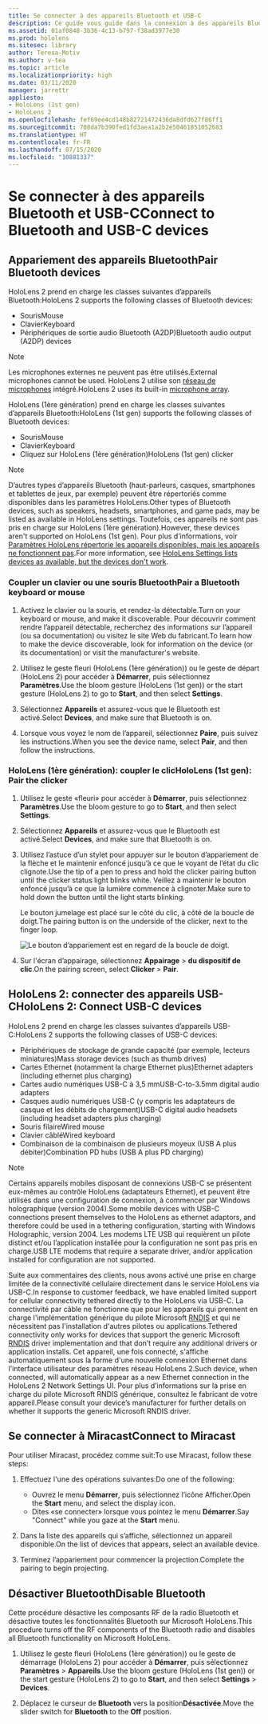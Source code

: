 ```yaml
---
title: Se connecter à des appareils Bluetooth et USB-C
description: Ce guide vous guide dans la connexion à des appareils Bluetooth et périphériques USB-C.
ms.assetid: 01af0848-3b36-4c13-b797-f38ad3977e30
ms.prod: hololens
ms.sitesec: library
author: Teresa-Motiv
ms.author: v-tea
ms.topic: article
ms.localizationpriority: high
ms.date: 03/11/2020
manager: jarrettr
appliesto:
- HoloLens (1st gen)
- HoloLens 2
ms.openlocfilehash: fef69ee4cd148b82721472436da8dfd627f86ff1
ms.sourcegitcommit: 708da7b390fed1fd3aea1a2b2e50461851052683
ms.translationtype: HT
ms.contentlocale: fr-FR
ms.lasthandoff: 07/15/2020
ms.locfileid: "10881337"
---
```

# <span data-ttu-id="cfe6c-103">Se connecter à des appareils Bluetooth et USB-C</span><span class="sxs-lookup"><span data-stu-id="cfe6c-103">Connect to Bluetooth and USB-C devices</span></span>

## <span data-ttu-id="cfe6c-104">Appariement des appareils Bluetooth</span><span class="sxs-lookup"><span data-stu-id="cfe6c-104">Pair Bluetooth devices</span></span>

<span data-ttu-id="cfe6c-105">HoloLens 2 prend en charge les classes suivantes d’appareils Bluetooth:</span><span class="sxs-lookup"><span data-stu-id="cfe6c-105">HoloLens 2 supports the following classes of Bluetooth devices:</span></span>

- <span data-ttu-id="cfe6c-106">Souris</span><span class="sxs-lookup"><span data-stu-id="cfe6c-106">Mouse</span></span>
- <span data-ttu-id="cfe6c-107">Clavier</span><span class="sxs-lookup"><span data-stu-id="cfe6c-107">Keyboard</span></span>
- <span data-ttu-id="cfe6c-108">Périphériques de sortie audio Bluetooth (A2DP)</span><span class="sxs-lookup"><span data-stu-id="cfe6c-108">Bluetooth audio output (A2DP) devices</span></span>

> [!NOTE]
> <span data-ttu-id="cfe6c-109">Les microphones externes ne peuvent pas être utilisés.</span><span class="sxs-lookup"><span data-stu-id="cfe6c-109">External microphones cannot be used.</span></span> <span data-ttu-id="cfe6c-110">HoloLens 2 utilise son [réseau de microphones](hololens2-hardware.md#audio-and-speech) intégré.</span><span class="sxs-lookup"><span data-stu-id="cfe6c-110">HoloLens 2 uses its built-in [microphone array](hololens2-hardware.md#audio-and-speech).</span></span>

<span data-ttu-id="cfe6c-111">HoloLens (1ère génération) prend en charge les classes suivantes d’appareils Bluetooth:</span><span class="sxs-lookup"><span data-stu-id="cfe6c-111">HoloLens (1st gen) supports the following classes of Bluetooth devices:</span></span>

- <span data-ttu-id="cfe6c-112">Souris</span><span class="sxs-lookup"><span data-stu-id="cfe6c-112">Mouse</span></span>
- <span data-ttu-id="cfe6c-113">Clavier</span><span class="sxs-lookup"><span data-stu-id="cfe6c-113">Keyboard</span></span>
- <span data-ttu-id="cfe6c-114">Cliquez sur HoloLens (1ère génération)</span><span class="sxs-lookup"><span data-stu-id="cfe6c-114">HoloLens (1st gen) clicker</span></span>

> [!NOTE]
> <span data-ttu-id="cfe6c-115">D’autres types d’appareils Bluetooth (haut-parleurs, casques, smartphones et tablettes de jeux, par exemple) peuvent être répertoriés comme disponibles dans les paramètres HoloLens.</span><span class="sxs-lookup"><span data-stu-id="cfe6c-115">Other types of Bluetooth devices, such as speakers, headsets, smartphones, and game pads, may be listed as available in HoloLens settings.</span></span> <span data-ttu-id="cfe6c-116">Toutefois, ces appareils ne sont pas pris en charge sur HoloLens (1ère génération).</span><span class="sxs-lookup"><span data-stu-id="cfe6c-116">However, these devices aren't supported on HoloLens (1st gen).</span></span> <span data-ttu-id="cfe6c-117">Pour plus d’informations, voir [Paramètres HoloLens répertorie les appareils disponibles, mais les appareils ne fonctionnent pas](hololens-FAQ.md#hololens-settings-lists-devices-as-available-but-the-devices-dont-work).</span><span class="sxs-lookup"><span data-stu-id="cfe6c-117">For more information, see [HoloLens Settings lists devices as available, but the devices don't work](hololens-FAQ.md#hololens-settings-lists-devices-as-available-but-the-devices-dont-work).</span></span>

### <span data-ttu-id="cfe6c-118">Coupler un clavier ou une souris Bluetooth</span><span class="sxs-lookup"><span data-stu-id="cfe6c-118">Pair a Bluetooth keyboard or mouse</span></span>

1. <span data-ttu-id="cfe6c-119">Activez le clavier ou la souris, et rendez-la détectable.</span><span class="sxs-lookup"><span data-stu-id="cfe6c-119">Turn on your keyboard or mouse, and make it discoverable.</span></span> <span data-ttu-id="cfe6c-120">Pour découvrir comment rendre l’appareil détectable, recherchez des informations sur l’appareil (ou sa documentation) ou visitez le site Web du fabricant.</span><span class="sxs-lookup"><span data-stu-id="cfe6c-120">To learn how to make the device discoverable, look for information on the device (or its documentation) or visit the manufacturer's website.</span></span>

1. <span data-ttu-id="cfe6c-121">Utilisez le geste fleuri (HoloLens (1ère génération)) ou le geste de départ (HoloLens 2) pour accéder à **Démarrer**, puis sélectionnez **Paramètres**.</span><span class="sxs-lookup"><span data-stu-id="cfe6c-121">Use the bloom gesture (HoloLens (1st gen)) or the start gesture (HoloLens 2) to go to **Start**, and then select **Settings**.</span></span>

1. <span data-ttu-id="cfe6c-122">Sélectionnez **Appareils** et assurez-vous que le Bluetooth est activé.</span><span class="sxs-lookup"><span data-stu-id="cfe6c-122">Select **Devices**, and make sure that Bluetooth is on.</span></span>  

1. <span data-ttu-id="cfe6c-123">Lorsque vous voyez le nom de l’appareil, sélectionnez **Paire**, puis suivez les instructions.</span><span class="sxs-lookup"><span data-stu-id="cfe6c-123">When you see the device name, select **Pair**, and then follow the instructions.</span></span>

### <span data-ttu-id="cfe6c-124">HoloLens (1ère génération): coupler le clic</span><span class="sxs-lookup"><span data-stu-id="cfe6c-124">HoloLens (1st gen): Pair the clicker</span></span>

1. <span data-ttu-id="cfe6c-125">Utilisez le geste «fleuri» pour accéder à **Démarrer**, puis sélectionnez **Paramètres**.</span><span class="sxs-lookup"><span data-stu-id="cfe6c-125">Use the bloom gesture to go to **Start**, and then select **Settings**.</span></span>

1. <span data-ttu-id="cfe6c-126">Sélectionnez **Appareils** et assurez-vous que le Bluetooth est activé.</span><span class="sxs-lookup"><span data-stu-id="cfe6c-126">Select **Devices**, and make sure that Bluetooth is on.</span></span>

1. <span data-ttu-id="cfe6c-127">Utilisez l’astuce d’un stylet pour appuyer sur le bouton d’appariement de la flèche et le maintenir enfoncé jusqu’à ce que le voyant de l’état du clic clignote.</span><span class="sxs-lookup"><span data-stu-id="cfe6c-127">Use the tip of a pen to press and hold the clicker pairing button until the clicker status light blinks white.</span></span> <span data-ttu-id="cfe6c-128">Veillez à maintenir le bouton enfoncé jusqu’à ce que la lumière commence à clignoter.</span><span class="sxs-lookup"><span data-stu-id="cfe6c-128">Make sure to hold down the button until the light starts blinking.</span></span>  

   <span data-ttu-id="cfe6c-129">Le bouton jumelage est placé sur le côté du clic, à côté de la boucle de doigt.</span><span class="sxs-lookup"><span data-stu-id="cfe6c-129">The pairing button is on the underside of the clicker, next to the finger loop.</span></span>
   
   ![Le bouton d’appariement est en regard de la boucle de doigt.](images/use-hololens-clicker-1.png)
   
1. <span data-ttu-id="cfe6c-131">Sur l'écran d’appairage, sélectionnez **Appairage** > **du dispositif de clic**.</span><span class="sxs-lookup"><span data-stu-id="cfe6c-131">On the pairing screen, select **Clicker** > **Pair**.</span></span>

## <span data-ttu-id="cfe6c-132">HoloLens 2: connecter des appareils USB-C</span><span class="sxs-lookup"><span data-stu-id="cfe6c-132">HoloLens 2: Connect USB-C devices</span></span>

<span data-ttu-id="cfe6c-133">HoloLens 2 prend en charge les classes suivantes d’appareils USB-C:</span><span class="sxs-lookup"><span data-stu-id="cfe6c-133">HoloLens 2 supports the following classes of USB-C devices:</span></span>

- <span data-ttu-id="cfe6c-134">Périphériques de stockage de grande capacité (par exemple, lecteurs miniatures)</span><span class="sxs-lookup"><span data-stu-id="cfe6c-134">Mass storage devices (such as thumb drives)</span></span>
- <span data-ttu-id="cfe6c-135">Cartes Ethernet (notamment la charge Ethernet plus)</span><span class="sxs-lookup"><span data-stu-id="cfe6c-135">Ethernet adapters (including ethernet plus charging)</span></span>
- <span data-ttu-id="cfe6c-136">Cartes audio numériques USB-C à 3,5 mm</span><span class="sxs-lookup"><span data-stu-id="cfe6c-136">USB-C-to-3.5mm digital audio adapters</span></span>
- <span data-ttu-id="cfe6c-137">Casques audio numériques USB-C (y compris les adaptateurs de casque et les débits de chargement)</span><span class="sxs-lookup"><span data-stu-id="cfe6c-137">USB-C digital audio headsets (including headset adapters plus charging)</span></span>
- <span data-ttu-id="cfe6c-138">Souris filaire</span><span class="sxs-lookup"><span data-stu-id="cfe6c-138">Wired mouse</span></span>
- <span data-ttu-id="cfe6c-139">Clavier câblé</span><span class="sxs-lookup"><span data-stu-id="cfe6c-139">Wired keyboard</span></span>
- <span data-ttu-id="cfe6c-140">Combinaison de la combinaison de plusieurs moyeux (USB A plus débiter)</span><span class="sxs-lookup"><span data-stu-id="cfe6c-140">Combination PD hubs (USB A plus PD charging)</span></span>

> [!NOTE]
> <span data-ttu-id="cfe6c-141">Certains appareils mobiles disposant de connexions USB-C se présentent eux-mêmes au contrôle HoloLens (adaptateurs Ethernet), et peuvent être utilisés dans une configuration de connexion, à commencer par Windows holographique (version 2004).</span><span class="sxs-lookup"><span data-stu-id="cfe6c-141">Some mobile devices with USB-C connections present themselves to the HoloLens as ethernet adaptors, and therefore could be used in a tethering configuration, starting with Windows Holographic, version 2004.</span></span> <span data-ttu-id="cfe6c-142">Les modems LTE USB qui requièrent un pilote distinct et/ou l’application installée pour la configuration ne sont pas pris en charge.</span><span class="sxs-lookup"><span data-stu-id="cfe6c-142">USB LTE modems that require a separate driver, and/or application installed for configuration are not supported.</span></span>

<span data-ttu-id="cfe6c-143">Suite aux commentaires des clients, nous avons activé une prise en charge limitée de la connectivité cellulaire directement dans le service HoloLens via USB-C.</span><span class="sxs-lookup"><span data-stu-id="cfe6c-143">In response to customer feedback, we have enabled limited support for cellular connectivity tethered directly to the HoloLens via USB-C.</span></span>  <span data-ttu-id="cfe6c-144">La connectivité par câble ne fonctionne que pour les appareils qui prennent en charge l'implémentation générique du pilote Microsoft [RNDIS](https://docs.microsoft.com/windows-hardware/drivers/network/overview-of-remote-ndis--rndis-) et qui ne nécessitent pas l'installation d'autres pilotes ou applications.</span><span class="sxs-lookup"><span data-stu-id="cfe6c-144">Tethered connectivity only works for devices that support the generic Microsoft [RNDIS](https://docs.microsoft.com/windows-hardware/drivers/network/overview-of-remote-ndis--rndis-) driver implementation and that don’t require any additional drivers or application installs.</span></span>  <span data-ttu-id="cfe6c-145">Cet appareil, une fois connecté, s'affiche automatiquement sous la forme d'une nouvelle connexion Ethernet dans l'interface utilisateur des paramètres réseau HoloLens 2.</span><span class="sxs-lookup"><span data-stu-id="cfe6c-145">Such device, when connected, will automatically appear as a new Ethernet connection in the HoloLens 2 Network Settings UI.</span></span> <span data-ttu-id="cfe6c-146">Pour plus d’informations sur la prise en charge du pilote Microsoft RNDIS générique, consultez le fabricant de votre appareil.</span><span class="sxs-lookup"><span data-stu-id="cfe6c-146">Please consult your device’s manufacturer for further details on whether it supports the generic Microsoft RNDIS driver.</span></span>

## <span data-ttu-id="cfe6c-147">Se connecter à Miracast</span><span class="sxs-lookup"><span data-stu-id="cfe6c-147">Connect to Miracast</span></span>

<span data-ttu-id="cfe6c-148">Pour utiliser Miracast, procédez comme suit:</span><span class="sxs-lookup"><span data-stu-id="cfe6c-148">To use Miracast, follow these steps:</span></span>

1. <span data-ttu-id="cfe6c-149">Effectuez l'une des opérations suivantes:</span><span class="sxs-lookup"><span data-stu-id="cfe6c-149">Do one of the following:</span></span>  

   - <span data-ttu-id="cfe6c-150">Ouvrez le menu **Démarrer**, puis sélectionnez l’icône Afficher.</span><span class="sxs-lookup"><span data-stu-id="cfe6c-150">Open the **Start** menu, and select the display icon.</span></span>
   - <span data-ttu-id="cfe6c-151">Dites «se connecter» lorsque vous pointez le menu **Démarrer**.</span><span class="sxs-lookup"><span data-stu-id="cfe6c-151">Say "Connect" while you gaze at the **Start** menu.</span></span>  

1. <span data-ttu-id="cfe6c-152">Dans la liste des appareils qui s’affiche, sélectionnez un appareil disponible.</span><span class="sxs-lookup"><span data-stu-id="cfe6c-152">On the list of devices that appears, select an available device.</span></span>

1. <span data-ttu-id="cfe6c-153">Terminez l’appariement pour commencer la projection.</span><span class="sxs-lookup"><span data-stu-id="cfe6c-153">Complete the pairing to begin projecting.</span></span>

## <span data-ttu-id="cfe6c-154">Désactiver Bluetooth</span><span class="sxs-lookup"><span data-stu-id="cfe6c-154">Disable Bluetooth</span></span>

<span data-ttu-id="cfe6c-155">Cette procédure désactive les composants RF de la radio Bluetooth et désactive toutes les fonctionnalités Bluetooth sur Microsoft HoloLens.</span><span class="sxs-lookup"><span data-stu-id="cfe6c-155">This procedure turns off the RF components of the Bluetooth radio and disables all Bluetooth functionality on Microsoft HoloLens.</span></span>

1. <span data-ttu-id="cfe6c-156">Utilisez le geste fleuri (HoloLens (1ère génération)) ou le geste de démarrage (HoloLens 2) pour accéder à **Démarrer**, puis sélectionnez **Paramètres** > **Appareils**.</span><span class="sxs-lookup"><span data-stu-id="cfe6c-156">Use the bloom gesture (HoloLens (1st gen)) or the start gesture (HoloLens 2) to go to **Start**, and then select **Settings** > **Devices**.</span></span>

1. <span data-ttu-id="cfe6c-157">Déplacez le curseur de **Bluetooth** vers la position**Désactivée**.</span><span class="sxs-lookup"><span data-stu-id="cfe6c-157">Move the slider switch for **Bluetooth** to the **Off** position.</span></span>
